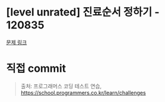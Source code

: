 # [level unrated] 진료순서 정하기 - 120835

[문제 링크](https://school.programmers.co.kr/learn/courses/30/lessons/120835)

# 직접 commit

> 출처: 프로그래머스 코딩 테스트 연습, https://school.programmers.co.kr/learn/challenges
